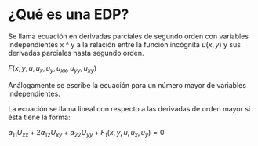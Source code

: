 # ¿Qué es una EDP?

Se llama ecuación en derivadas parciales de segundo orden con variables independientes x ^ y a la relación entre la función incógnita $u(x,y)$ y sus derivadas parciales hasta segundo orden.


$F (x, y, u, u_x, u_y, u_{xx} , u_{yy}, u_{xy})$

Análogamente se escribe la ecuación para un número mayor de variables independientes.

La ecuación se llama lineal con respecto a las derivadas de orden mayor si ésta tiene la forma:

$a_{11} U_{xx} + 2a_{12}U_{xy} + a_{22} U_{yy} + F_1 (x,y,u,u_x,u_y) = 0$
